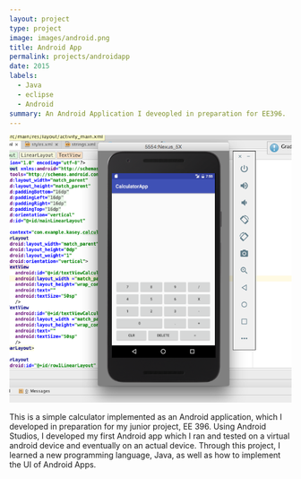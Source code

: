 ```yaml
---
layout: project
type: project
image: images/android.png
title: Android App 
permalink: projects/androidapp
date: 2015
labels:
  - Java
  - eclipse
  - Android
summary: An Android Application I deveopled in preparation for EE396.
---
```


<img class="ui medium right floated rounded image" src="../images/android.png">

This is a simple calculator implemented as an Android application, which I developed in preparation for my junior project, EE 396. Using Android Studios, I developed my first Android app which I ran and tested on a virtual android device and eventually on an actual device. Through this project, I learned a new programming language, Java, as well as how to implement the UI of Android Apps. 
